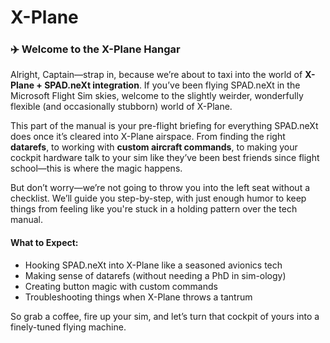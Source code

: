# X-Plane

### ✈️ Welcome to the X-Plane Hangar

Alright, Captain—strap in, because we’re about to taxi into the world of **X-Plane + SPAD.neXt integration**. If you’ve been flying SPAD.neXt in the Microsoft Flight Sim skies, welcome to the slightly weirder, wonderfully flexible (and occasionally stubborn) world of X-Plane.

This part of the manual is your pre-flight briefing for everything SPAD.neXt does once it’s cleared into X-Plane airspace. From finding the right **datarefs**, to working with **custom aircraft commands**, to making your cockpit hardware talk to your sim like they’ve been best friends since flight school—this is where the magic happens.

But don’t worry—we’re not going to throw you into the left seat without a checklist. We’ll guide you step-by-step, with just enough humor to keep things from feeling like you're stuck in a holding pattern over the tech manual.

#### What to Expect:

* Hooking SPAD.neXt into X-Plane like a seasoned avionics tech
* Making sense of datarefs (without needing a PhD in sim-ology)
* Creating button magic with custom commands
* Troubleshooting things when X-Plane throws a tantrum

So grab a coffee, fire up your sim, and let’s turn that cockpit of yours into a finely-tuned flying machine.
